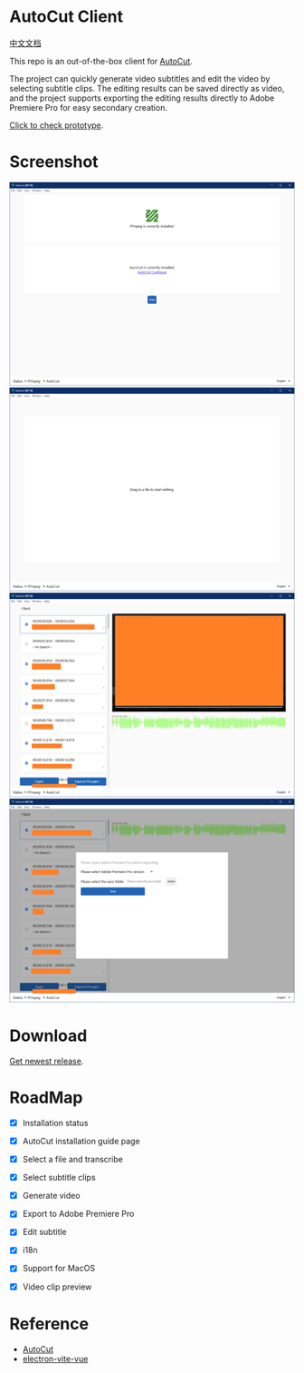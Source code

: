 # AutoCut Client

[中文文档](README_zh.md)

This repo is an out-of-the-box client for [AutoCut](https://github.com/mli/autocut).

The project can quickly generate video subtitles and edit the video by selecting subtitle clips. The editing results can be saved directly as video, and the project supports exporting the editing results directly to Adobe Premiere Pro for easy secondary creation.

[Click to check prototype](https://js.design/f/T0LLLh?p=g8rtx09zle).

# Screenshot

![Home](./images/1.png)
![Start](./images/2.png)
![Edit](./images/3.png)
![ExportToPR](./images/4.png)

# Download

[Get newest release](https://github.com/zcf0508/autocut-client/releases).

# RoadMap

- [x] Installation status
- [x] AutoCut installation guide page
- [x] Select a file and transcribe
- [x] Select subtitle clips
- [x] Generate video
- [x] Export to Adobe Premiere Pro
- [x] Edit subtitle
- [x] i18n
- [x] Support for MacOS
- [x] Video clip preview


# Reference

- [AutoCut](https://github.com/mli/autocut)
- [electron-vite-vue](https://github.com/electron-vite/electron-vite-vue)
